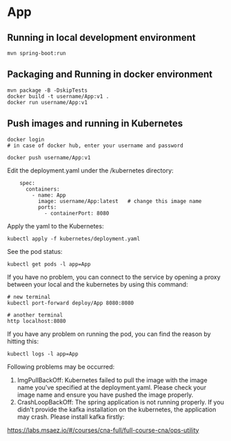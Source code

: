 # App

## Running in local development environment

```
mvn spring-boot:run
```

## Packaging and Running in docker environment

```
mvn package -B -DskipTests
docker build -t username/App:v1 .
docker run username/App:v1
```

## Push images and running in Kubernetes

```
docker login 
# in case of docker hub, enter your username and password

docker push username/App:v1
```

Edit the deployment.yaml under the /kubernetes directory:
```
    spec:
      containers:
        - name: App
          image: username/App:latest   # change this image name
          ports:
            - containerPort: 8080

```

Apply the yaml to the Kubernetes:
```
kubectl apply -f kubernetes/deployment.yaml
```

See the pod status:
```
kubectl get pods -l app=App
```

If you have no problem, you can connect to the service by opening a proxy between your local and the kubernetes by using this command:
```
# new terminal
kubectl port-forward deploy/App 8080:8080

# another terminal
http localhost:8080
```

If you have any problem on running the pod, you can find the reason by hitting this:
```
kubectl logs -l app=App
```

Following problems may be occurred:

1. ImgPullBackOff:  Kubernetes failed to pull the image with the image name you've specified at the deployment.yaml. Please check your image name and ensure you have pushed the image properly.
1. CrashLoopBackOff: The spring application is not running properly. If you didn't provide the kafka installation on the kubernetes, the application may crash. Please install kafka firstly:

https://labs.msaez.io/#/courses/cna-full/full-course-cna/ops-utility


